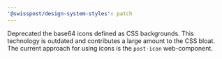 ```yaml
---
'@swisspost/design-system-styles': patch
---
```


Deprecated the base64 icons defined as CSS backgrounds. This technology is outdated and contributes a large amount to the CSS bloat. The current approach for using icons is the `post-icon` web-component.
